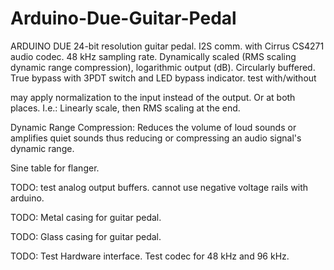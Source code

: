 # Arduino-Due-Guitar-Pedal

ARDUINO DUE 24-bit resolution guitar pedal.
I2S comm. with Cirrus CS4271 audio codec. 
48 kHz sampling rate.
Dynamically scaled (RMS scaling dynamic range compression), logarithmic output (dB).
Circularly buffered.
True bypass with 3PDT switch and LED bypass indicator. test with/without

may apply normalization to the input instead of the output.  Or at both places.  I.e.: Linearly scale, then RMS scaling at the end.

Dynamic Range Compression:
  Reduces the volume of loud sounds or amplifies quiet sounds thus reducing or compressing an audio signal's dynamic range.
  
Sine table for flanger.

TODO: test analog output buffers. cannot use negative voltage rails with arduino.

TODO: Metal casing for guitar pedal.

TODO: Glass casing for guitar pedal.

TODO: Test Hardware interface. Test codec for 48 kHz and 96 kHz.

